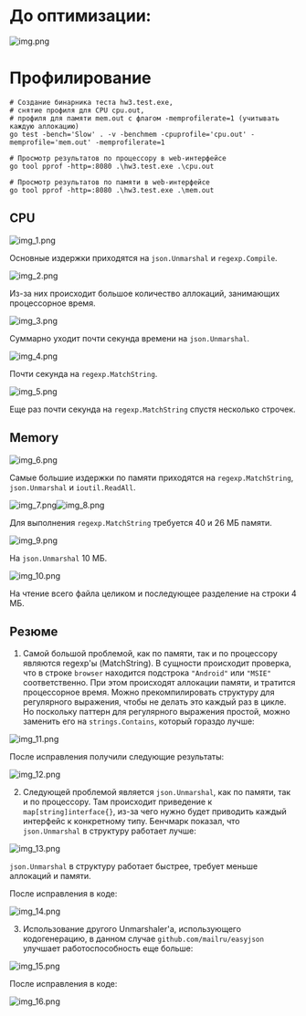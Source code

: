 # До оптимизации:

![img.png](img.png)

# Профилирование
```shell
# Создание бинарника теста hw3.test.exe, 
# снятие профиля для CPU cpu.out,
# профиля для памяти mem.out с флагом -memprofilerate=1 (учитывать каждую аллокацию)
go test -bench='Slow' . -v -benchmem -cpuprofile='cpu.out' -memprofile='mem.out' -memprofilerate=1
```

```shell
# Просмотр результатов по процессору в web-интерфейсе
go tool pprof -http=:8080 .\hw3.test.exe .\cpu.out
```

```shell
# Просмотр результатов по памяти в web-интерфейсе
go tool pprof -http=:8080 .\hw3.test.exe .\mem.out
```
## CPU

![img_1.png](img_1.png)

Основные издержки приходятся на `json.Unmarshal` и `regexp.Compile`.

![img_2.png](img_2.png)

Из-за них происходит большое количество аллокаций, занимающих процессорное время.

![img_3.png](img_3.png)

Суммарно уходит почти секунда времени на `json.Unmarshal`.

![img_4.png](img_4.png)

Почти секунда на `regexp.MatchString`.

![img_5.png](img_5.png)

Еще раз почти секунда на `regexp.MatchString` спустя несколько строчек.

## Memory

![img_6.png](img_6.png)

Самые большие издержки по памяти приходятся на `regexp.MatchString`, `json.Unmarshal` и `ioutil.ReadAll`.

![img_7.png](img_7.png)![img_8.png](img_8.png)

Для выполнения `regexp.MatchString` требуется 40 и 26 МБ памяти.

![img_9.png](img_9.png)

На `json.Unmarshal` 10 МБ.

![img_10.png](img_10.png)

На чтение всего файла целиком и последующее разделение на строки 4 МБ.

## Резюме

1. Самой большой проблемой, как по памяти, так и по процессору являются regexp'ы (MatchString). В сущности происходит проверка, что в строке `browser` находится подстрока `"Android"` или `"MSIE"` соответственно. При этом происходят аллокации памяти, и тратится процессорное время. Можно прекомпилировать структуру для регулярного выражения, чтобы не делать это каждый раз в цикле. Но поскольку паттерн для регулярного выражения простой, можно заменить его на `strings.Contains`, который гораздо лучше:

![img_11.png](img_11.png)

После исправления получили следующие результаты: 

![img_12.png](img_12.png)

2. Следующей проблемой является `json.Unmarshal`, как по памяти, так и по процессору. Там происходит приведение к `map[string]interface{}`, из-за чего нужно будет приводить каждый интерфейс к конкретному типу. Бенчмарк показал, что `json.Unmarshal` в структуру работает лучше: 

![img_13.png](img_13.png)

`json.Unmarshal` в структуру работает быстрее, требует меньше аллокаций и памяти.

После исправления в коде: 

![img_14.png](img_14.png)

3. Использование другого Unmarshaler'а, использующего кодогенерацию, в данном случае `github.com/mailru/easyjson` улучшает работоспособность еще больше:

![img_15.png](img_15.png)

После исправления в коде: 

![img_16.png](img_16.png)
